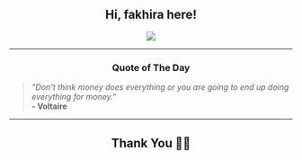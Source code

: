 <h2 align="center"> Hi, fakhira here!</h2>

<p align="center">
<a href="https://github.com/fakhiralkda" alt="github streak"><img src="https://dvst-streak.herokuapp.com/?user=fakhiralkda&theme=tokyonight&fire=DD472C"></a>
</p>

<hr>
<h3 align="center">Quote of The Day</h3>
<p align="center">
<blockquote>
<i>"Don't think money does everything or you are going to end up doing everything for money."</i>
<br>
<b>- Voltaire</b>
</blockquote>
</p>


<hr>
<h2 align="center">Thank You 🙏🏼</h2>
